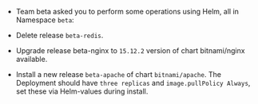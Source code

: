 - Team beta asked you to perform some operations using Helm, all in Namespace `beta`:

- Delete release `beta-redis`.

- Upgrade release beta-nginx to `15.12.2`  version of chart bitnami/nginx available.

- Install a new release `beta-apache` of chart `bitnami/apache`. The Deployment should have `three replicas` and `image.pullPolicy Always`, set these via Helm-values during install.